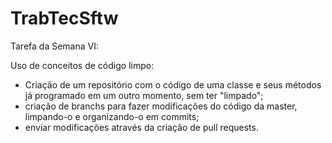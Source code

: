 # TrabTecSftw

Tarefa da Semana VI:

Uso de conceitos de código limpo:

- Criação de um repositório com o código de uma classe e seus métodos já programado em um outro momento, sem ter "limpado";
- criação de branchs para fazer modificações do código da master, limpando-o e organizando-o em commits;
- enviar modificações através da criação de pull requests.
